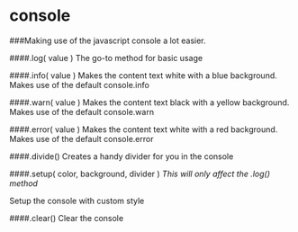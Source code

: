 console
=======
###Making use of the javascript console a lot easier.


####.log( value )
The go-to method for basic usage

####.info( value )
Makes the content text white with a blue background. Makes use of the default console.info 

####.warn( value )
Makes the content text black with a yellow background. Makes use of the default console.warn 

####.error( value )
Makes the content text white with a red background. Makes use of the default console.error

####.divide()
Creates a handy divider for you in the console

####.setup( color, background, divider )
*This will only affect the .log() method*

Setup the console with custom style

####.clear()
Clear the console